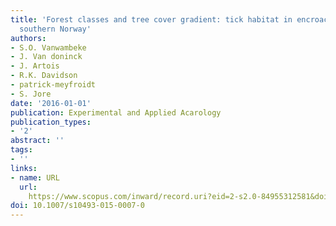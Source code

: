 ```yaml
---
title: 'Forest classes and tree cover gradient: tick habitat in encroached areas of
  southern Norway'
authors:
- S.O. Vanwambeke
- J. Van doninck
- J. Artois
- R.K. Davidson
- patrick-meyfroidt
- S. Jore
date: '2016-01-01'
publication: Experimental and Applied Acarology
publication_types:
- '2'
abstract: ''
tags:
- ''
links:
- name: URL
  url: 
    https://www.scopus.com/inward/record.uri?eid=2-s2.0-84955312581&doi=10.1007%2fs10493-015-0007-0&partnerID=40&md5=52ec74a92c697ada400f5ef526a65bfa
doi: 10.1007/s10493-015-0007-0
---
```

